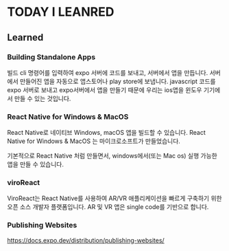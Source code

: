 # TODAY I LEANRED

## Learned

### Building Standalone Apps

빌드 cli 명령어를 입력하여 expo 서버에 코드를 보내고, 서버에서 앱을 만듭니다. 서버에서 만들어진 앱을 자동으로 앱스토어나 play store에 보냅니다. javascript 코드를 expo 서버로 보내고 expo서버에서 앱을 만들기 때문에 우리는 ios앱을 윈도우 기기에서 만들 수 있는 것입니다.

### React Native for Windows & MacOS

React Native로 네이티브 Windows, macOS 앱을 빌드할 수 있습니다.
React Native for Windows & MacOS 는 마이크로소프트가 만들었습니다.

기본적으로 React Native 처럼 만들면서, windows에서(또는 Mac os) 실행 가능한 앱을 만들 수 있습니다.

### viroReact

ViroReact는 React Native를 사용하여 AR/VR 애플리케이션을 빠르게 구축하기 위한 오픈 소스 개발자 플랫폼입니다. AR 및 VR 앱은 single code를 기반으로 합니다.

### Publishing Websites

https://docs.expo.dev/distribution/publishing-websites/

